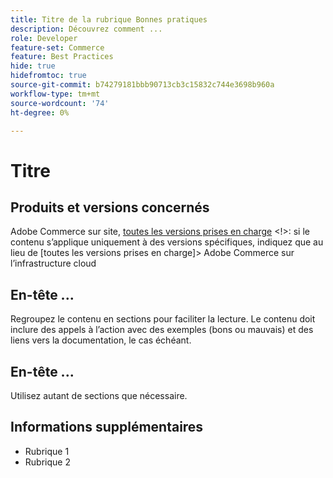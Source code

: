 ```yaml
---
title: Titre de la rubrique Bonnes pratiques
description: Découvrez comment ...
role: Developer
feature-set: Commerce
feature: Best Practices
hide: true
hidefromtoc: true
source-git-commit: b74279181bbb90713cb3c15832c744e3698b960a
workflow-type: tm+mt
source-wordcount: '74'
ht-degree: 0%

---
```



<!--

Remove hide settings for best practices topics. These values are to hide this template from the TOC and search indexing.

Metadata values configured in ExL:
Available roles: https://git.corp.adobe.com/AdobeDocs/exl-config/blob/master/metadata-values/role.yml

Available features: https://git.corp.adobe.com/AdobeDocs/exl-config/blob/master/metadata-values/feature.yml 

Hide values are set to yes for the template so it is not included in ExL. You can remove those tags for best practices topics you add. -->

# Titre

<!--Add one or two sentences to summarize the overall contents of this best practice topic-->

## Produits et versions concernés

<!-- When we have the ability to tag content by versions, we might be able to remove this explicit header in favor of using tags for versions and editions.-->

<!--Add details for the product and versions where the best practice info is relevant. Below are examples, adjust as needed. If info applies specifically to B2B or B2C, include that information -->

Adobe Commerce sur site, [toutes les versions prises en charge](../../release/versions.md) &lt;!>: si le contenu s’applique uniquement à des versions spécifiques, indiquez que au lieu de [toutes les versions prises en charge]> Adobe Commerce sur l’infrastructure cloud
<!-- Business type: B2C and B2B -- specify only if needed?)-->

## En-tête ...

Regroupez le contenu en sections pour faciliter la lecture. Le contenu doit inclure des appels à l’action avec des exemples (bons ou mauvais) et des liens vers la documentation, le cas échéant.

## En-tête ...

Utilisez autant de sections que nécessaire.

## Informations supplémentaires

<!-- If applicable, add links to additional, more detailed documentation that provides more context about this best practices content.-->

- Rubrique 1
- Rubrique 2

